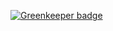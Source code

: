 
[![Greenkeeper badge](https://badges.greenkeeper.io/saikatharryc/iframe.svg)](https://greenkeeper.io/)
